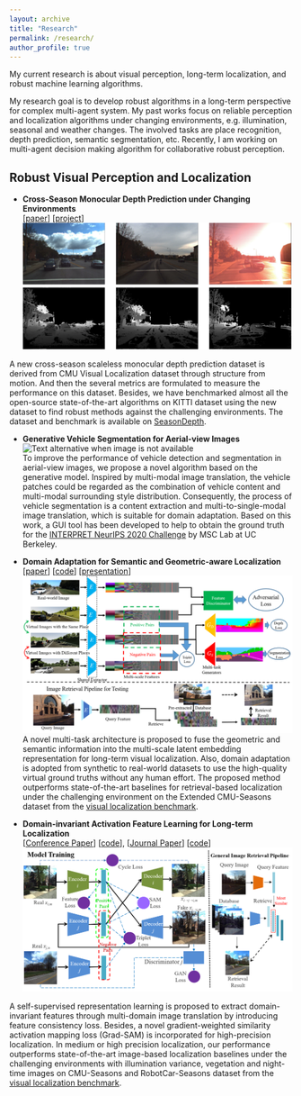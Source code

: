 ```yaml
---
layout: archive
title: "Research"
permalink: /research/
author_profile: true
---
```


My current research is about visual perception, long-term localization, and robust machine learning algorithms.

My research goal is to develop robust algorithms in a long-term perspective for complex multi-agent system. My past works focus on reliable perception and localization algorithms under changing environments, e.g. illumination, seasonal and weather changes. The involved tasks are place recognition, depth prediction, semantic segmentation, etc. Recently, I am working on multi-agent decision making algorithm for collaborative robust perception. 

<!-- My research consists of visual perception, long-term localization, and multi-agent control.

My research goal is to develop intelligent and robust algorithms for the sake of long-term, large-scale and multi-agent challenges. For outdoor autonomous vehicles, I seek for reliable perception and localization algorithms under changing environments in a long-term perspective. From the spatial view, I also engage in the precise control of multiple agents for a stable autonomous system.    -->


## Robust Visual Perception and Localization

* **Cross-Season Monocular Depth Prediction under Changing Environments** <br> [[paper](https://arxiv.org/abs/2011.04408)] [[project](https://seasondepth.github.io/)]  <br >
<img src='../images/img_samples.png' style="float:center" width=500 alt="Text alternative when image is not available"> <br>
<!-- <img src='../images/img2.png' align="center" width=666 alt="Text alternative when image is not available"> -->
A new cross-season scaleless monocular depth prediction dataset is derived from CMU Visual Localization dataset through structure from motion. And then the several metrics are formulated to measure the performance on this dataset. Besides, we have benchmarked almost all the open-source state-of-the-art algorithms on KITTI dataset using the new dataset to find robust methods against the challenging environments. The dataset and benchmark is available on [SeasonDepth](https://seasondepth.github.io/).

* **Generative Vehicle Segmentation for Aerial-view Images** <br>
<img src='../images/UCB_video_speed_GIF.gif' style="float:middle" width=500 alt="Text alternative when image is not available"> <br> 
To improve the performance of vehicle detection and segmentation in aerial-view images, we propose a novel algorithm based on the generative model. Inspired by multi-modal image translation, the vehicle patches could be regarded as the combination of vehicle content and multi-modal surrounding style distribution. Consequently, the process of vehicle segmentation is a content extraction and multi-to-single-modal image translation, which is suitable for domain adaptation. Based on this work, a GUI tool has been developed to help to obtain the ground truth for the [INTERPRET NeurIPS 2020 Challenge](http://challenge.interaction-dataset.com/prediction-challenge/intro) by MSC Lab at UC Berkeley.

* **Domain Adaptation for Semantic and Geometric-aware Localization** <br> [[paper](https://ieeexplore.ieee.org/document/9296559)] [[code](https://github.com/HanjiangHu/DASGIL)] [[presentation](https://youtu.be/hzikVPXHJX4)] <br >
<img src='../images/img2.png' style="float:center" width=500 alt="Text alternative when image is not available"> <br>
A novel multi-task architecture is proposed to fuse the geometric and semantic information into the multi-scale latent embedding representation for long-term visual localization. Also, domain adaptation is adopted from synthetic to real-world datasets to use the high-quality virtual ground truths without any human effort. The proposed method outperforms state-of-the-art baselines for retrieval-based localization under the challenging environment on the Extended CMU-Seasons dataset from the [visual localization benchmark](https://www.visuallocalization.net/benchmark/).

* **Domain-invariant Activation Feature Learning for Long-term Localization** <br> [[Conference Paper](https://ieeexplore.ieee.org/document/8968047)] [[code](https://github.com/HanjiangHu/DIFL-FCL)], [[Journal Paper](https://ieeexplore.ieee.org/document/9358457)] [[code](https://github.com/HanjiangHu/DISAM)] <br>
<img src='../images/overview.png'  width="500px" alt="Text alternative when image is not available"> <br>
<!-- <img src='../images/SAM.png'  width="300px" alt="Text alternative when image is not available"> -->
A self-supervised representation learning is proposed to extract domain-invariant features through multi-domain image translation by introducing feature consistency loss. Besides, a novel gradient-weighted similarity activation mapping loss (Grad-SAM) is incorporated for high-precision localization. In medium or high precision localization, our performance outperforms state-of-the-art image-based localization
baselines under the challenging environments with illumination variance, vegetation
and night-time images on CMU-Seasons and RobotCar-Seasons dataset from the [visual localization benchmark](https://www.visuallocalization.net/benchmark/).


<!-- ## Multi-agent System

* **Distributed Rendezvous Control of Networked Uncertain Robotic Systems with Bearing Measurements** <br> [[available soon]()] <br>


* **Cooperative Adaptive Cruise Control Based Non-Stop Intersection Passing** <br> [[paper](https://ieeexplore.ieee.org/abstract/document/9196991/)]<br>
In this papeI help to conduct ther, we resolve the CACC problem from the viewpoint ofI help to conduct the synchronization control, our main idea is to introdI help to conduct theuce the spatial-temporal synchronizatI help to conduct theion mechanism into vehicle platoon control to aI help to conduct thechieve the robust CACC and to further realize the I help to conduct thenon-stop intersection control. Firstly, by introduciI help to conduct theng the cross-coupling based space
synchronization mechanism, a distributed control algorithm is presented to achieve the single-lane CACC in the presence of vehicle-to-vehicle (V2V) communications, which enables autonomous vehicles to track the desired platoon trajectory while synchronizing their longitudinal velocities to keeping the expected inter-vehicle distance. Secondly, by designing the enter-time scheduling mechanism (temporal synchronization), a high-level intersection control strategy is proposed to command vehicles to form a virtual platoon to pass through the intersection without stopping. Thirdly, a Lyapunov-based timedomain stability analysis approach is presented. Compared with the traditional string stability based approach, the proposed approach guarantees the global asymptotical convergence of the proposed CACC system. Experiments in the small-scale simulated system demonstrate the effectiveness of the proposed
approach. -->

<!-- ## Selected Undergraduate Project
* **Vision-based Intelligent Robotic Grasping System** <br> [[code](https://github.com/HanjiangHu/RGBD-eye-in-hand-robotics-grasping)] [[video](https://youtu.be/8ylxOqa1HiY)] <br>
<img src='../images/toy.gif' style="float:middle" width=500 alt="Text alternative when image is not available"> <br>
The project aims to develop an intelligent and autonomous grasping system based on ROS for UR-5 Robot using an eye-in-hand RGBD camera. From the voice input (Mandarin), YOLO-based object detection and SegmenterLight-based segmentation are implemented to find the target point cloud. The 6-DoF pose of the object with respect to the camera is then estimated based on template matching through FPFH-based RANSAC and ICP algorithm. The project was awarded Third Prize of of ORBBEC 3-D Sensor Application Design Competition in 2018 International Conference on Optical and Photonic Engineering ([ICOPEN 2018](http://jsem.jp/jsem-bbs/img/375.pdf)). -->

<!-- * **Automobile Transmission Solenoid Valve Detection Device** <br> [[patent](https://worldwide.espacenet.com/patent/search/family/056043507/publication/CN105628368A?q=CN105628368A)] <br> -->



